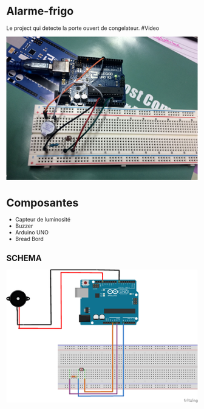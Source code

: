 # Alarme-frigo
Le project qui detecte la porte ouvert de congelateur.
#Video

[![video](montagefrigo.jpg)](https://youtu.be/xi4wQ2jgLfw)

# Composantes

* Capteur de luminosité
* Buzzer
* Arduino UNO
* Bread Bord

## SCHEMA
![](schemaALARME.png)

